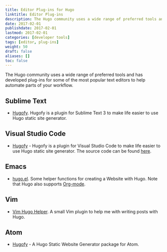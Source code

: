 ```yaml
---
title: Editor Plug-ins for Hugo
linktitle: Editor Plug-ins
description: The Hugo community uses a wide range of preferred tools and has developed plug-ins for some of the most popular text editors to help automate parts of your workflow.
date: 2017-02-01
publishdate: 2017-02-01
lastmod: 2017-02-01
categories: [developer tools]
tags: [editor, plug-ins]
weight: 50
draft: false
aliases: []
toc: false
---
```


The Hugo community uses a wide range of preferred tools and has developed plug-ins for some of the most popular text editors to help automate parts of your workflow.

## Sublime Text

* [Hugofy](https://github.com/akmittal/Hugofy). Hugofy is a plugin for Sublime Text 3 to make life easier to use Hugo static site generator.

## Visual Studio Code

* [Hugofy](https://marketplace.visualstudio.com/items?itemName=akmittal.hugofy) - Hugofy is a plugin for Visual Studio Code to make life easier to use Hugo static site generator. The source code can be found [here](https://github.com/akmittal/hugofy-vscode).

## Emacs

* [hugo.el](https://github.com/yewton/hugo.el). Some helper functions for creating a Website with Hugo. Note that Hugo also supports [Org-mode][formats].

## Vim

* [Vim Hugo Helper](https://github.com/robertbasic/vim-hugo-helper). A small Vim plugin to help me with writing posts with Hugo.

## Atom

* [Hugofy](https://atom.io/packages/hugofy) - A Hugo Static Website Generator package for Atom.

[formats]: /content-management/formats/